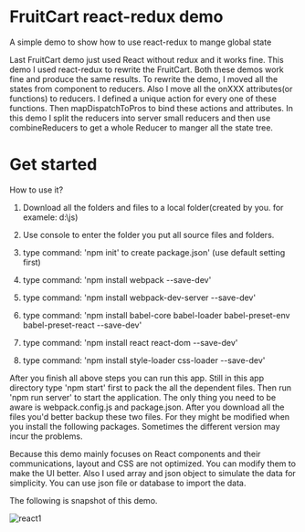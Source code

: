 # FruitCart react-redux demo
A simple demo to show how to use react-redux to mange global state

Last FruitCart demo just used React without redux and it works fine.
This demo I used react-redux to rewrite the FruitCart. Both these demos work fine and produce the same results. 
To rewrite the demo, I moved all the states from component to reducers. Also I move all the onXXX attributes(or functions) to reducers. I defined a unique action for every one of these functions. Then mapDispatchToPros to bind these actions and attributes. In this demo I split the reducers into server small reducers and then use combineReducers to get a whole Reducer to manger all the state tree.  


# Get started
How to use it?
  1. Download all the folders and files to a local folder(created by you. for examele: d:\js)
  
  2. Use console to enter the folder you put all source files and folders.
  
  3. type command: 'npm init' to create package.json' (use default setting first)
  
  4. type command: 'npm install webpack --save-dev'
  
  5. type command: 'npm install webpack-dev-server --save-dev'
  
  6. type command: 'npm install babel-core babel-loader babel-preset-env babel-preset-react --save-dev'
  
  7. type command: 'npm install react react-dom --save-dev'
  
  8. type command: 'npm install style-loader css-loader --save-dev'

After you finish all above steps you can run this app. Still in this app directory type 'npm start' first to pack the all the dependent files. Then run 'npm run server' to start the application. The only thing you need to be aware is webpack.config.js and package.json. After you download all the files you'd better backup these two files. For they might be modified when you install the following packages. Sometimes the different version may incur the problems.

Because this demo mainly focuses on React components and their communications, layout and CSS are not optimized. You can modify them to make the UI better. Also I used array and json object to simulate the data for simplicity. You can use json file or database to import the data.

The following is snapshot of this demo. 

![react1](https://user-images.githubusercontent.com/31294078/35784409-1bcd1474-0a7c-11e8-99f8-8a0c41de9c0f.jpg)
